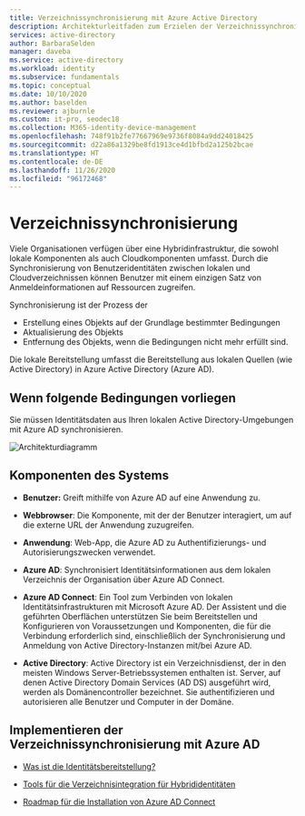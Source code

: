 ```yaml
---
title: Verzeichnissynchronisierung mit Azure Active Directory
description: Architekturleitfaden zum Erzielen der Verzeichnissynchronisierung mit Azure Active Directory
services: active-directory
author: BarbaraSelden
manager: daveba
ms.service: active-directory
ms.workload: identity
ms.subservice: fundamentals
ms.topic: conceptual
ms.date: 10/10/2020
ms.author: baselden
ms.reviewer: ajburnle
ms.custom: it-pro, seodec18
ms.collection: M365-identity-device-management
ms.openlocfilehash: 748f91b2fe77667969e9736f8084a9dd24018425
ms.sourcegitcommit: d22a86a1329be8fd1913ce4d1bfbd2a125b2bcae
ms.translationtype: HT
ms.contentlocale: de-DE
ms.lasthandoff: 11/26/2020
ms.locfileid: "96172468"
---
```

# <a name="directory-synchronization"></a>Verzeichnissynchronisierung

Viele Organisationen verfügen über eine Hybridinfrastruktur, die sowohl lokale Komponenten als auch Cloudkomponenten umfasst. Durch die Synchronisierung von Benutzeridentitäten zwischen lokalen und Cloudverzeichnissen können Benutzer mit einem einzigen Satz von Anmeldeinformationen auf Ressourcen zugreifen. 

Synchronisierung ist der Prozess der 

* Erstellung eines Objekts auf der Grundlage bestimmter Bedingungen
* Aktualisierung des Objekts
* Entfernung des Objekts, wenn die Bedingungen nicht mehr erfüllt sind. 

Die lokale Bereitstellung umfasst die Bereitstellung aus lokalen Quellen (wie Active Directory) in Azure Active Directory (Azure AD). 

## <a name="use-when"></a>Wenn folgende Bedingungen vorliegen

Sie müssen Identitätsdaten aus Ihren lokalen Active Directory-Umgebungen mit Azure AD synchronisieren.

![Architekturdiagramm](./media/authentication-patterns/dir-sync-auth.png)

## <a name="components-of-system"></a>Komponenten des Systems

* **Benutzer:** Greift mithilfe von Azure AD auf eine Anwendung zu.

* **Webbrowser**: Die Komponente, mit der der Benutzer interagiert, um auf die externe URL der Anwendung zuzugreifen.

* **Anwendung**: Web-App, die Azure AD zu Authentifizierungs- und Autorisierungszwecken verwendet.

* **Azure AD**: Synchronisiert Identitätsinformationen aus dem lokalen Verzeichnis der Organisation über Azure AD Connect. 

* **Azure AD Connect**: Ein Tool zum Verbinden von lokalen Identitätsinfrastrukturen mit Microsoft Azure AD. Der Assistent und die geführten Oberflächen unterstützen Sie beim Bereitstellen und Konfigurieren von Voraussetzungen und Komponenten, die für die Verbindung erforderlich sind, einschließlich der Synchronisierung und Anmeldung von Active Directory-Instanzen mit/bei Azure AD. 

* **Active Directory**: Active Directory ist ein Verzeichnisdienst, der in den meisten Windows Server-Betriebssystemen enthalten ist. Server, auf denen Active Directory Domain Services (AD DS) ausgeführt wird, werden als Domänencontroller bezeichnet. Sie authentifizieren und autorisieren alle Benutzer und Computer in der Domäne.

## <a name="implement-directory-synchronization-with-azure-ad"></a>Implementieren der Verzeichnissynchronisierung mit Azure AD

* [Was ist die Identitätsbereitstellung?](../cloud-provisioning/what-is-provisioning.md) 

* [Tools für die Verzeichnisintegration für Hybrididentitäten](../hybrid/plan-hybrid-identity-design-considerations-tools-comparison.md) 

* [Roadmap für die Installation von Azure AD Connect](../hybrid/how-to-connect-install-roadmap.md)